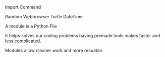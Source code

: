 
Import Command


Random
Webbrowser
Turtle
DateTime

A module is a Python File

It helps solves our coding problems
having premade tools makes faster and less complicated.

Modules allow cleaner work and more resuable.